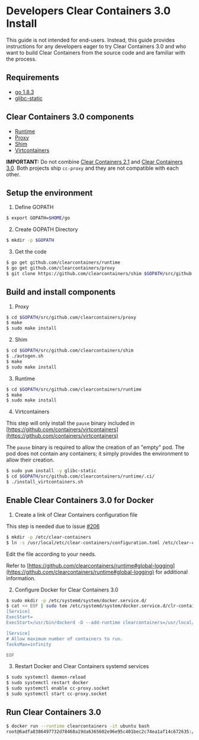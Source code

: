 # Developers Clear Containers 3.0 Install

This guide is not intended for end-users. Instead, this guide provides
instructions for any developers eager to try Clear Containers 3.0 and who
want to build Clear Containers from the source code and are familiar with the
process.

## Requirements

  * [go 1.8.3](https://golang.org/)
  * [glibc-static](https://www.gnu.org/software/libc/libc.html)

## Clear Containers 3.0 components

  * [Runtime](https://github.com/clearcontainers/runtime)
  * [Proxy](https://github.com/clearcontainers/proxy)
  * [Shim](https://github.com/clearcontainers/shim)
  * [Virtcontainers](https://github.com/containers/virtcontainers)

**IMPORTANT:** Do not combine [Clear Containers 2.1](https://github.com/01org/cc-oci-runtime) and [Clear Containers 3.0](https://github.com/clearcontainers).
Both projects ship ``cc-proxy`` and they are not compatible with each other.

## Setup the environment

1. Define GOPATH

```bash
$ export GOPATH=$HOME/go
```

2. Create GOPATH Directory

```bash
$ mkdir -p $GOPATH
```

3. Get the code

```bash
$ go get github.com/clearcontainers/runtime
$ go get github.com/clearcontainers/proxy
$ git clone https://github.com/clearcontainers/shim $GOPATH/src/github.com/clearcontainers
```

## Build and install components

1. Proxy

```bash
$ cd $GOPATH/src/github.com/clearcontainers/proxy
$ make
$ sudo make install
```

2. Shim

```bash
$ cd $GOPATH/src/github.com/clearcontainers/shim
$ ./autogen.sh
$ make
$ sudo make install
```

3. Runtime

```bash
$ cd $GOPATH/src/github.com/clearcontainers/runtime
$ make
$ sudo make install
```

4. Virtcontainers

This step will only install the ``pause`` binary included in [https://github.com/containers/virtcontainers](https://github.com/containers/virtcontainers)

The ``pause`` binary is required to allow the creation of an "empty" pod.
The pod does not contain any containers; it simply provides the environment
to allow their creation.

```bash
$ sudo yum install -y glibc-static
$ cd $GOPATH/src/github.com/clearcontainers/runtime/.ci/
$ ./install_virtcontainers.sh
```

## Enable Clear Containers 3.0 for Docker

1. Create a link of Clear Containers configuration file

This step is needed due to issue [#206](https://github.com/clearcontainers/runtime/issues/206)


```bash
$ mkdir -p /etc/clear-containers
$ ln -s /usr/local/etc/clear-containers/configuration.toml /etc/clear-containers/configuration.toml
```

Edit the file according to your needs.

Refer to [https://github.com/clearcontainers/runtime#global-logging](https://github.com/clearcontainers/runtime#global-logging)
for additional information.

2. Configure Docker for Clear Containers 3.0

```bash
$ sudo mkdir -p /etc/systemd/system/docker.service.d/
$ cat << EOF | sudo tee /etc/systemd/system/docker.service.d/clr-containers.conf
[Service]
ExecStart=
ExecStart=/usr/bin/dockerd -D --add-runtime clearcontainers=/usr/local/bin/cc-runtime --default-runtime=runc

[Service]
# Allow maximum number of containers to run.
TasksMax=infinity

EOF
```

3. Restart Docker and Clear Containers systemd services

```bash
$ sudo systemctl daemon-reload
$ sudo systemctl restart docker
$ sudo systemctl enable cc-proxy.socket
$ sudo systemctl start cc-proxy.socket
```

## Run Clear Containers 3.0

```bash
$ docker run --runtime clearcontainers -it ubuntu bash
root@6adfa8386497732d78468a19da6365602e96e95c401bec2c74ea1af14c672635:/#
```
